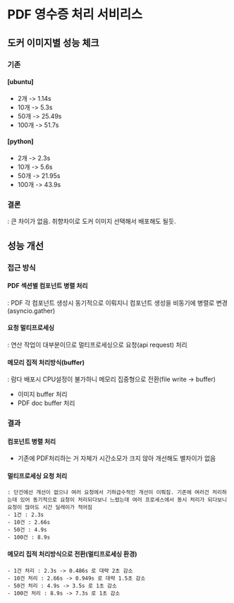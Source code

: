 # PDF 영수증 처리 서비리스


## 도커 이미지별 성능 체크

### 기존
#### [ubuntu]
- 2개 -> 1.14s
- 10개 -> 5.3s
- 50개 -> 25.49s
- 100개 -> 51.7s

#### [python]
- 2개 -> 2.3s
- 10개 -> 5.6s
- 50개 -> 21.95s
- 100개 -> 43.9s

### 결론
: 큰 차이가 없음. 취향차이로 도커 이미지 선택해서 배포해도 될듯.

## 성능 개선

###  접근 방식 
#### PDF 섹션별 컴포넌트 병렬 처리
: PDF 각 컴포넌트 생성시 동기적으로 이뤄지니 컴포넌트 생성을 비동기에 병렬로 변경(asyncio.gather)
#### 요청 멀티프로세싱
: 연산 작업이 대부분이므로 멀티프로세싱으로 요청(api request) 처리
#### 메모리 집적 처리방식(buffer)
: 람다 배포시 CPU설정이 불가하니 메모리 집중형으로 전환(file write -> buffer)
  - 이미지 buffer 처리
  - PDF doc buffer 처리

### 결과
#### 컴포넌트 병렬 처리
  - 기존에 PDF처리하는 거 자체가 시간소모가 크지 않아 개선해도 별차이가 없음
#### 멀티프로세싱 요청 처리
    : 단건에선 개선이 없으나 여러 요청에서 기하급수적인 개선이 이뤄짐. 기존에 여러건 처리하는데 있어 동기적으로 요청이 처리되다보니 느렸는데 여러 프로세스에서 동시 처리가 되다보니 요청이 많아도 시간 딜레이가 적어짐
    - 1건 : 2.3s
    - 10건 : 2.66s
    - 50건 : 4.9s
    - 100건 : 8.9s
#### 메모리 집적 처리방식으로 전환(멀티프로세싱 환경)
    - 1건 처리 : 2.3s -> 0.486s 로 대략 2초 감소
    - 10건 처리 : 2.66s -> 0.949s 로 대략 1.5초 감소
    - 50건 처리 : 4.9s -> 3.5s 로 1초 감소
    - 100건 처리 : 8.9s -> 7.3s 로 1초 감소


